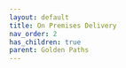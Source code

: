 ```yaml
---
layout: default
title: On Premises Delivery
nav_order: 2
has_children: true
parent: Golden Paths
---
```

